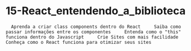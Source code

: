 # 15-React_entendendo_a_biblioteca
      Aprenda a criar class components dentro do React     Saiba como passar informações entre os componentes     Entenda como o "this" funciona dentro do Javascript     Crie Sites com mais facilidade     Conheça como o React funciona para otimizar seus sites
